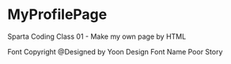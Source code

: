 # MyProfilePage

Sparta Coding Class 01 - Make my own page by HTML

Font Copyright @Designed by Yoon Design
Font Name Poor Story
